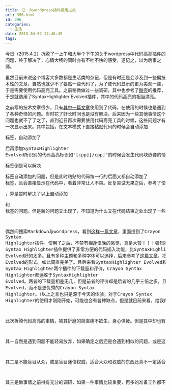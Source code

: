 ```yaml
---
title: 记一次wordpress插件使用之旅
url: 396.html
id: 396
categories:
  - 生活
date: 2015-04-02 17:46:49
tags:
---
```


今日（2015.4.2）折腾了一上午和大半个下午的关于wordpress中代码高亮插件的问题，终于解决了，心情大畅的同时亦有不吐不快的感受，遂记之，以为后事之师。

虽然目前来说这个博客大多数都是生活类的杂记，但是有时还是会涉及到一些偏技术性的文章，自然也就少不了要贴一些代码了，为了使代码显示的更为美观一些，于是需要使用代码高亮工具。之前稍微做过一些调研，其中也参考了[酷壳](http://coolshell.cn/)的推荐，于是就选用了SyntaxHighlighter Evolved插件，其中的代码高亮的相当漂亮。

之前写的技术文章很少，只有[其中一篇文章](http://www.wangmingkuo.cn/nlpml/%e4%bd%bf%e7%94%a8crf%e5%ae%9e%e7%8e%b0%e5%ad%97%e6%a0%87%e6%b3%a8%e4%b8%ad%e6%96%87%e5%88%86%e8%af%8d/ "使用CRF++实现字标注中文分词")使用到了代码，在使用的时候也是遇到了各种奇怪的问题。当时花了好长时间也是没有解决。后来因为一些其他事情这个问题也就不了了之了，直到近日再次需要使用代码高亮工具的时候，这些问题才有一次显示出来。其中包括，在文本模式下直接粘贴代码的时候会自动添加<pre>标签，自动添加了<pre>后再添加SyntaxHighlighter Evolved所识别的代码高亮标识如"\[cpp\]\[/cpp\]"的时候会发生代码块嵌套的情况，这种情况下显示的代码相当难看，且不知道是什么问题，代码高亮模块无法结束，以至于后面的文字部分也被识别成代码块，让人看着很不舒服。如果在"\[cpp\]\[/cpp\]"之前添加<p>标签倒是可以解决<pre>标签自动添加的问题，但是此时粘贴的代码每一行的后面又都自动添加了<br >标签，且会直接显示在代码中，看着非常让人不爽。反复尝试无果之后，参考了使用了该插件的其他技术博客，查看其源代码，采用了如下的形式，<pre class="brush: cpp; title: ; notranslate" title="">，算是暂时解决了以上自动添加<pre>和<br >标签的问题。但是新的问题又出现了，不知道为什么又在代码结束之处出现了一些不该出现的字符。相当让人无语。本想着就这样将就着用，但是。。。

偶然间搜索Markdown与wordpress，看到[这样一篇文章](http://www.itoldme.net/archives/427 "使用Markdown写作WordPress")，里面提到了Crayon Syntax Highlighter插件，使用了之后，不禁有相逢恨晚的感觉，真是大赞！！！强烈推荐。Crayon Syntax Highlighter插件提供了非常方便的代码插入功能，比SyntaxHighlighter Evolved好的太多。且有多种主题和多种字体可以选择，后来参考了[这篇文章](http://www.ipeld.net/archives/3765.html "WordPress插件：Crayon Syntax Highlighter 优秀的代码高亮插件")，把代码模式配置成SyntaxHighlighter Evolved的形式。如此简直完美了。且后来看SyntaxHighlighter Evolved和Crayon Syntax Highlighter两个插件的下载量和评价，Crayon Syntax Highlighter都远胜于SyntaxHighlighter Evolved。两者的下载量相差无几，但是前者的评价却是后者的几乎三倍之多，且前者还是全五星评价，后者只是四星半的评价。两相对比之下，优劣自分。也是很奇怪，为什么很多人都推荐SyntaxHighlighter Evolved，而不是更优秀的Crayon Syntax Highlighter。（以上之言也只是源于今天的体验，对于Crayon Syntax Highlighter的使用才刚刚开始，可能也会有各种缺点，但是就目前来看，给我的感觉简直太赞了！！！）

此次折腾代码高亮的事情，被其折磨的简直痛不欲生，身心俱疲。但是其中却也有一些经验颇有价值。想来也不枉今日之痛苦的经历吧。先总结如下：

其一自然是遇到问题不能轻易放弃，如果确定之后还是会遇到相似的问题，或是这个问题是自己必须要解决的问题，那么千万不能轻易放弃，从代码高亮这个问题来看，自己之前在这个上面就花费了相当长的时间，中途放弃之后，如今重新遇到，又是一切重头开始来弄。期间有很多时间都被重叠浪费了，想起了之前看到一本书中提到的一个有意思的观点，使用计算机中的任务切换来类比这个问题，暂时放下这个问题，以后再重新拿起，就相当于一次任务切换，其间所花费的代价相当之大，直接的一个体现就是耗费了大量时间在上下文的切换上，无形中浪费了大量的时间（参考《暗时间》p4-p5）。是以，如果要解决一个问题，必得专注于其中，要么一鼓作气解决这个问题，要么放弃之。由此又引申出另一个问题，那就是做事情的专注力非常重要，愿尽力改之。

其二是不能盲目从众，或是盲目迷信权威，适合大众和权威的东西还真不一定适合自己，在这一方面自己修为相当薄弱，很容易被别人的观点所左右。那些看起来天花乱坠的评论是否真的可信只有等自己真正使用了之后才能评价，是以，要有自己的观念，有自己的想法，不是说不从众，而是在从众之前得先经过自己的思考。这才是最重要的，也是自己最欠缺的。今日之血与泪的教训希望自己可以在此方面有所进益。

其三是做事情之前得有充分的调研，如果一件事情比较重要，再多的准备工作都不为过，否则后患无穷。此次的事前调研明显非常不充分，竟然没有想到去wordpress的官网上搜索一下，以至于盲目从众，一叶障目未发现真正好用的插件，这完全是自己做事的方式有问题，如此的结果也都是自己咎由自取。